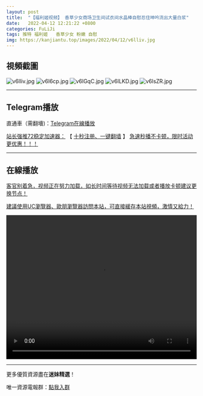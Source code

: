 ```yaml
---
layout: post
title:  "【福利姬视频】 香草少女商场卫生间试衣间水晶棒自慰忍住呻吟流出大量白浆"
date:   2022-04-12 12:21:22 +0800
categories: FuLiJi
tags: 推特 福利姬   香草少女 粉嫩 自慰
img: https://kanjiantu.top/images/2022/04/12/v6lliv.jpg
---
```



## 視頻截圖

![v6lliv.jpg](https://kanjiantu.top/images/2022/04/12/v6lliv.jpg)
![v6l6cp.jpg](https://kanjiantu.top/images/2022/04/12/v6l6cp.jpg)
![v6lGqC.jpg](https://kanjiantu.top/images/2022/04/12/v6lGqC.jpg)
![v6lLKD.jpg](https://kanjiantu.top/images/2022/04/12/v6lLKD.jpg)
![v6lsZR.jpg](https://kanjiantu.top/images/2022/04/12/v6lsZR.jpg)

* * *
## Telegram播放

直通車（需翻墻)：[Telegram在線播放](https://t.me/mimeijingxuan/667)

<u>站长强推72稳定加速器：</u> 【 [十秒注册、一键翻墙](https://72vpn.xyz/#/register?code=mimei) 】
<u>  急速秒播不卡顿，限时活动更优惠！！！</u>
* * *
## 在線播放
<u>客官别着急，视频正在努力加载，如长时间等待视频无法加载或者播放卡顿建议更换节点！</u>

<u>建議使用UC瀏覽器、歐朋瀏覽器訪問本站，可直接緩存本站視頻，激情又給力！</u>
<center><video src="https://cdn.publer.io/uploads/videos/62520ce8db27973fa7fa7c14/9b655f2a3b58d189592a55dbdeb4e35b.mp4" width="100%" height="380px" controls="controls"></video></center>

* * *
更多優質資源盡在**迷妹精選**！

唯一資源電報群：[點我入群](https://t.me/mimeijingxuan)


